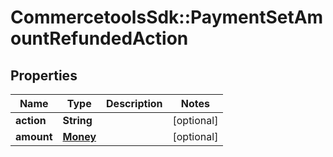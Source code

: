 # CommercetoolsSdk::PaymentSetAmountRefundedAction

## Properties
Name | Type | Description | Notes
------------ | ------------- | ------------- | -------------
**action** | **String** |  | [optional] 
**amount** | [**Money**](Money.md) |  | [optional] 

